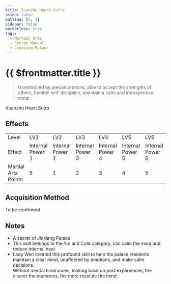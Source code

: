 ```yaml
---
title: Xuanzhu Heart Sutra
aside: false
outline: [2, 3]
sidebar: false
borderless: true
tags:
  - Martial Arts
  - Secret Manual
  - Jinxiang Palace
---
```


# {{ $frontmatter.title }}

<BookItemIcon :size="`medium`" :needLink="false" :no="`7011`"></BookItemIcon>

> Unrestricted by preconceptions, able to accept the strengths of others, humble self-discipline, maintain a calm and introspective mind.

Xuanzhu Heart Sutra
<br clear="all" />

## Effects

<table>
    <tr>
        <td>Level</td>
        <td>LV1</td>
        <td>LV2</td>
        <td>LV3</td>
        <td>LV4</td>
        <td>LV5</td>
        <td>LV6</td>
        <td>LV7</td>
        <td>LV8</td>
        <td>LV9</td>
        <td>LV10</td>
    </tr>
    <tr>
        <td>Effect</td>
        <td>Internal Power 1</td>
        <td>Internal Power 2</td>
        <td>Internal Power 3</td>
        <td>Internal Power 4</td>
        <td>Internal Power 5</td>
        <td>Internal Power 6</td>
        <td>Internal Power 7</td>
        <td>Internal Power 8</td>
        <td>Internal Power 9</td>
        <td>Internal Power 10</td>
    </tr>
    <tr>
        <td>Martial Arts Points</td>
        <td>5</td>
        <td>1</td>
        <td>2</td>
        <td>3</td>
        <td>4</td>
        <td>5</td>
        <td>6</td>
        <td>7</td>
        <td>8</td>
        <td>9 (50)</td>
    </tr>
</table>

## Acquisition Method

To be confirmed

## Notes

- A secret of Jinxiang Palace
- This skill belongs to the Yin and Cold category, can calm the mind and reduce internal heat
- Lady Wen created this profound skill to help the palace residents maintain a clear mind, unaffected by emotions, and make calm decisions. <br> Without mental hindrances, looking back on past experiences, the clearer the memories, the more resolute the mind.